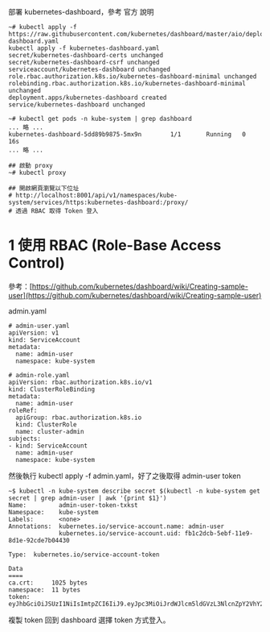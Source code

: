 
部署 kubernetes-dashboard，參考 官方 說明

```
~# kubectl apply -f https://raw.githubusercontent.com/kubernetes/dashboard/master/aio/deploy/recommended/kubernetes-dashboard.yaml  
kubectl apply -f kubernetes-dashboard.yaml  
secret/kubernetes-dashboard-certs unchanged  
secret/kubernetes-dashboard-csrf unchanged  
serviceaccount/kubernetes-dashboard unchanged  
role.rbac.authorization.k8s.io/kubernetes-dashboard-minimal unchanged  
rolebinding.rbac.authorization.k8s.io/kubernetes-dashboard-minimal unchanged  
deployment.apps/kubernetes-dashboard created  
service/kubernetes-dashboard unchanged  
  
~# kubectl get pods -n kube-system | grep dashboard  
... 略 ...  
kubernetes-dashboard-5dd89b9875-5mx9n        1/1       Running   0          16s  
... 略 ...  
  
## 啟動 proxy  
~# kubectl proxy  
  
## 開啟網頁瀏覽以下位址  
# http://localhost:8001/api/v1/namespaces/kube-system/services/https:kubernetes-dashboard:/proxy/  
# 透過 RBAC 取得 Token 登入
```

# 1 使用 RBAC (Role-Base Access Control)

參考：[https://github.com/kubernetes/dashboard/wiki/Creating-sample-user](https://github.com/kubernetes/dashboard/wiki/Creating-sample-user)

admin.yaml
```
# admin-user.yaml  
apiVersion: v1  
kind: ServiceAccount  
metadata:  
  name: admin-user  
  namespace: kube-system  
  
# admin-role.yaml  
apiVersion: rbac.authorization.k8s.io/v1  
kind: ClusterRoleBinding  
metadata:  
  name: admin-user  
roleRef:  
  apiGroup: rbac.authorization.k8s.io  
  kind: ClusterRole  
  name: cluster-admin  
subjects:  
- kind: ServiceAccount  
  name: admin-user  
  namespace: kube-system
```


然後執行 kubectl apply -f admin.yaml，好了之後取得 admin-user token
```
~$ kubectl -n kube-system describe secret $(kubectl -n kube-system get secret | grep admin-user | awk '{print $1}')  
Name:         admin-user-token-txkst  
Namespace:    kube-system  
Labels:       <none>  
Annotations:  kubernetes.io/service-account.name: admin-user  
              kubernetes.io/service-account.uid: fb1c2dcb-5ebf-11e9-8d1e-92cde7b04430  
  
Type:  kubernetes.io/service-account-token  
  
Data  
====  
ca.crt:     1025 bytes  
namespace:  11 bytes  
token:      eyJhbGciOiJSUzI1NiIsImtpZCI6IiJ9.eyJpc3MiOiJrdWJlcm5ldGVzL3NlcnZpY2VhY2NvdW50Iiwia3ViZXJuZXRlcy5
```


複製 token 回到 dashboard 選擇 token 方式登入。












